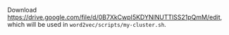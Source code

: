 Download https://drive.google.com/file/d/0B7XkCwpI5KDYNlNUTTlSS21pQmM/edit, which will be used in `word2vec/scripts/my-cluster.sh`.